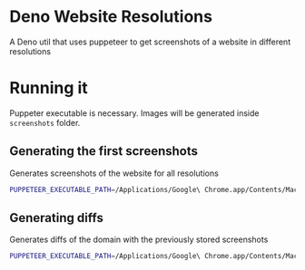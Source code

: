 # Deno Website Resolutions

A Deno util that uses puppeteer to get screenshots of a website in different resolutions

# Running it

Puppeter executable is necessary. Images will be generated inside `screenshots` folder.

## Generating the first screenshots

Generates screenshots of the website for all resolutions

```bash
PUPPETEER_EXECUTABLE_PATH=/Applications/Google\ Chrome.app/Contents/MacOS/Google\ Chrome deno run --allow-read --allow-write --allow-net --allow-env --allow-run --unstable mod.ts https://mywebsite.com --write
```

## Generating diffs

Generates diffs of the domain with the previously stored screenshots

```bash
PUPPETEER_EXECUTABLE_PATH=/Applications/Google\ Chrome.app/Contents/MacOS/Google\ Chrome deno run --allow-read --allow-write --allow-net --allow-env --allow-run --unstable mod.ts https://mywebsite.com
```
